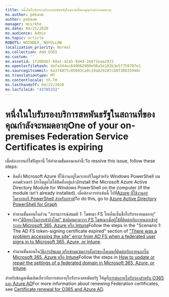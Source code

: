 ```yaml
---
title: หนึ่งในใบรับรองบริการสหพันธรัฐในสถานที่ของคุณกําลังจะหมดอายุ
ms.author: pebaum
author: pebaum
manager: mnirkhe
ms.date: 04/21/2020
ms.audience: Admin
ms.topic: article
ROBOTS: NOINDEX, NOFOLLOW
localization_priority: Normal
ms.collection: Adm_O365
ms.custom: ''
ms.assetid: 172084b7-68a1-42a5-944d-2e871eaa2972
ms.openlocfilehash: dafa344ec649002900e98a5e183b3e5f759707e1
ms.sourcegitcommit: 6a3748f5c05693ca0c19a829287cb8f30635940c
ms.translationtype: MT
ms.contentlocale: th-TH
ms.lasthandoff: 04/22/2020
ms.locfileid: "43785322"
---
```

# <a name="one-of-your-on-premises-federation-service-certificates-is-expiring"></a><span data-ttu-id="551d4-102">หนึ่งในใบรับรองบริการสหพันธรัฐในสถานที่ของคุณกําลังจะหมดอายุ</span><span class="sxs-lookup"><span data-stu-id="551d4-102">One of your on-premises Federation Service Certificates is expiring</span></span>

<span data-ttu-id="551d4-103">เมื่อต้องการแก้ไขปัญหานี้ ให้ทําตามขั้นตอนเหล่านี้:</span><span class="sxs-lookup"><span data-stu-id="551d4-103">To resolve this issue, follow these steps:</span></span>
  
- <span data-ttu-id="551d4-104">ติดตั้ง Microsoft Azure ที่ใช้งานอยู่ไดเรกทอรีโมดูสําหรับ Windows PowerShell บนคอมพิวเตอร์ (ถ้าโมดูลไม่ได้ติดตั้งอยู่แล้ว)</span><span class="sxs-lookup"><span data-stu-id="551d4-104">Install the Microsoft Azure Active Directory Module for Windows PowerShell on the computer (if the module isn't already installed).</span></span> <span data-ttu-id="551d4-105">เมื่อต้องการทําเช่นนี้ ไปที่[Azure ที่ใช้งานอยู่ไดเรกทอรี PowerShell สําหรับกราฟ](https://docs.microsoft.com/powershell/azure/active-directory/install-adv2?view=azureadps-2.0)</span><span class="sxs-lookup"><span data-stu-id="551d4-105">To do this, go to [Azure Active Directory PowerShell for Graph ](https://docs.microsoft.com/powershell/azure/active-directory/install-adv2?view=azureadps-2.0)</span></span>
    
- <span data-ttu-id="551d4-106">ทําตามขั้นตอนในส่วน "สถานการณ์สมมติ 1: โฆษณา FS โทเค็นเซ็นชื่อใบรับรองหมดอายุ" ของ["มีปัญหาในการเข้าถึงไซต์" ข้อผิดพลาดจาก FS โฆษณาเมื่อผู้ใช้ที่ติดต่อกับภายนอกเข้าสู่ระบบ Microsoft 365, Azure หรือ Intune](https://support.microsoft.com/help/2713898/there-was-a-problem-accessing-the-site-error-from-ad-fs-when-a-federat)</span><span class="sxs-lookup"><span data-stu-id="551d4-106">Follow the steps in the "Scenario 1: The AD FS token-signing certificate expired" section of ["There was a problem accessing the site" error from AD FS when a federated user signs in to Microsoft 365, Azure, or Intune](https://support.microsoft.com/help/2713898/there-was-a-problem-accessing-the-site-error-from-ad-fs-when-a-federat).</span></span>
    
- <span data-ttu-id="551d4-107">ทําตามขั้นตอนใน[วิธีการอัพเดต หรือซ่อมแซมการตั้งค่าของโดเมนที่ติดต่อกับภายนอกใน Microsoft 365, Azure หรือ Intune](https://support.microsoft.com/help/2647048/how-to-update-or-repair-the-settings-of-a-federated-domain-in-office-3)</span><span class="sxs-lookup"><span data-stu-id="551d4-107">Follow the steps in [How to update or repair the settings of a federated domain in Microsoft 365, Azure, or Intune](https://support.microsoft.com/help/2647048/how-to-update-or-repair-the-settings-of-a-federated-domain-in-office-3).</span></span>
    
<span data-ttu-id="551d4-108">สําหรับข้อมูลเพิ่มเติมเกี่ยวกับการต่ออายุใบรับรองสหพันธรัฐ ให้ดูที่[การต่ออายุใบรับรองสําหรับ O365 และ Azure AD](https://docs.microsoft.com/azure/active-directory/connect/active-directory-aadconnect-o365-certs)</span><span class="sxs-lookup"><span data-stu-id="551d4-108">For more information about renewing Federation certificates, see [Certificate renewal for O365 and Azure AD](https://docs.microsoft.com/azure/active-directory/connect/active-directory-aadconnect-o365-certs).</span></span>
  

